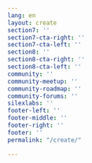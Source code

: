 ```yaml
---
lang: en
layout: create
section7: ''
section7-cta-right: ''
section7-cta-left: ''
section8: ''
section8-cta-right: ''
section8-cta-left: ''
community: ''
community-meetup: ''
community-roadmap: ''
community-forums: ''
silexlabs: ''
footer-left: ''
footer-middle: ''
footer-right: ''
footer: ''
permalink: "/create/"

---
```

